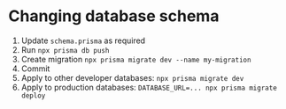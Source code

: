 # Changing database schema

1. Update `schema.prisma` as required
2. Run `npx prisma db push`
3. Create migration `npx prisma migrate dev --name my-migration`
4. Commit
5. Apply to other developer databases: `npx prisma migrate dev`
6. Apply to production databases: `DATABASE_URL=... npx prisma migrate deploy`
